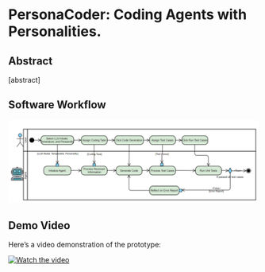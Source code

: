 # PersonaCoder: Coding Agents with Personalities.

## Abstract
[abstract]


## Software Workflow
![Workflow Diagram](src/diagram/workflow.png)


## Demo Video
Here’s a video demonstration of the prototype:

[![Watch the video](src/pics/video-thumbnail.png)](src/video/PersonaCoder_demo_editted.mp4)

